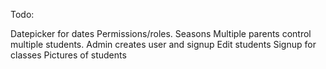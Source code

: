 Todo:

Datepicker for dates
Permissions/roles.
Seasons
Multiple parents control multiple students. Admin creates user and signup
Edit students
Signup for classes
Pictures of students
